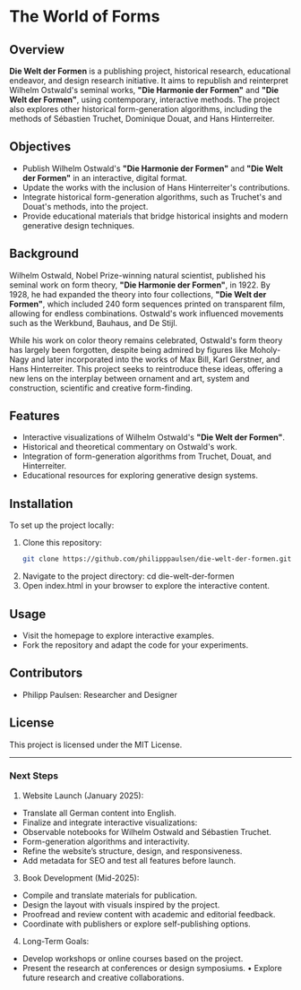 # The World of Forms

## Overview
**Die Welt der Formen** is a publishing project, historical research, educational endeavor, and design research initiative. It aims to republish and reinterpret Wilhelm Ostwald's seminal works, **"Die Harmonie der Formen"** and **"Die Welt der Formen"**, using contemporary, interactive methods. The project also explores other historical form-generation algorithms, including the methods of Sébastien Truchet, Dominique Douat, and Hans Hinterreiter.

## Objectives
- Publish Wilhelm Ostwald's **"Die Harmonie der Formen"** and **"Die Welt der Formen"** in an interactive, digital format.
- Update the works with the inclusion of Hans Hinterreiter's contributions.
- Integrate historical form-generation algorithms, such as Truchet's and Douat's methods, into the project.
- Provide educational materials that bridge historical insights and modern generative design techniques.

## Background
Wilhelm Ostwald, Nobel Prize-winning natural scientist, published his seminal work on form theory, **"Die Harmonie der Formen"**, in 1922. By 1928, he had expanded the theory into four collections, **"Die Welt der Formen"**, which included 240 form sequences printed on transparent film, allowing for endless combinations. Ostwald's work influenced movements such as the Werkbund, Bauhaus, and De Stijl.

While his work on color theory remains celebrated, Ostwald's form theory has largely been forgotten, despite being admired by figures like Moholy-Nagy and later incorporated into the works of Max Bill, Karl Gerstner, and Hans Hinterreiter. This project seeks to reintroduce these ideas, offering a new lens on the interplay between ornament and art, system and construction, scientific and creative form-finding.

## Features
- Interactive visualizations of Wilhelm Ostwald's **"Die Welt der Formen"**.
- Historical and theoretical commentary on Ostwald's work.
- Integration of form-generation algorithms from Truchet, Douat, and Hinterreiter.
- Educational resources for exploring generative design systems.

## Installation
To set up the project locally:
1. Clone this repository:
   ```bash
   git clone https://github.com/philipppaulsen/die-welt-der-formen.git
2. Navigate to the project directory:
   cd die-welt-der-formen
3. Open index.html in your browser to explore the interactive content.

## Usage
- Visit the homepage to explore interactive examples.
- Fork the repository and adapt the code for your experiments.

## Contributors
- Philipp Paulsen: Researcher and Designer

## License

This project is licensed under the MIT License.

---

### **Next Steps**
1. Website Launch (January 2025):
- Translate all German content into English.
- Finalize and integrate interactive visualizations:
- Observable notebooks for Wilhelm Ostwald and Sébastien Truchet.
- Form-generation algorithms and interactivity.
- Refine the website’s structure, design, and responsiveness.
- Add metadata for SEO and test all features before launch.
3. Book Development (Mid-2025):
- Compile and translate materials for publication.
- Design the layout with visuals inspired by the project.
- Proofread and review content with academic and editorial feedback.
- Coordinate with publishers or explore self-publishing options.
4. Long-Term Goals:
- Develop workshops or online courses based on the project.
- Present the research at conferences or design symposiums.
• Explore future research and creative collaborations.

